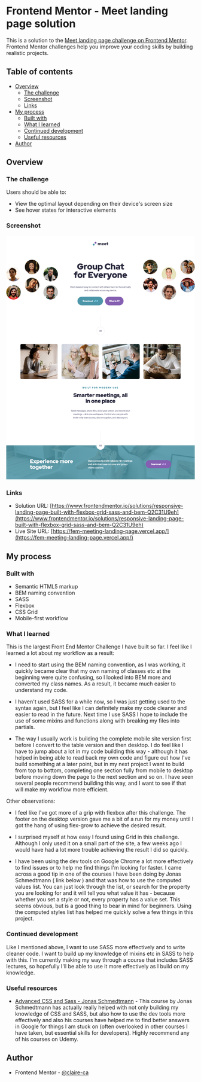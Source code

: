 # Frontend Mentor - Meet landing page solution

This is a solution to the [Meet landing page challenge on Frontend Mentor](https://www.frontendmentor.io/challenges/meet-landing-page-rbTDS6OUR). Frontend Mentor challenges help you improve your coding skills by building realistic projects.

## Table of contents

- [Overview](#overview)
  - [The challenge](#the-challenge)
  - [Screenshot](#screenshot)
  - [Links](#links)
- [My process](#my-process)
  - [Built with](#built-with)
  - [What I learned](#what-i-learned)
  - [Continued development](#continued-development)
  - [Useful resources](#useful-resources)
- [Author](#author)

## Overview

### The challenge

Users should be able to:

- View the optimal layout depending on their device's screen size
- See hover states for interactive elements

### Screenshot

![Desktop](./screenshots/desktop.png)

### Links

- Solution URL: [https://www.frontendmentor.io/solutions/responsive-landing-page-built-with-flexbox-grid-sass-and-bem-Q2C31U9eh](https://www.frontendmentor.io/solutions/responsive-landing-page-built-with-flexbox-grid-sass-and-bem-Q2C31U9eh)
- Live Site URL: [https://fem-meeting-landing-page.vercel.app/](https://fem-meeting-landing-page.vercel.app/)

## My process

### Built with

- Semantic HTML5 markup
- BEM naming convention
- SASS
- Flexbox
- CSS Grid
- Mobile-first workflow

### What I learned

This is the largest Front End Mentor Challenge I have built so far. I feel like I learned a lot about my workflow as a result:

- I need to start using the BEM naming convention, as I was working, it quickly became clear that my own naming of classes etc at the beginning were quite confusing, so I looked into BEM more and converted my class names. As a result, it became much easier to understand my code.

- I haven't used SASS for a while now, so I was just getting used to the syntax again, but I feel like I can definitely make my code cleaner and easier to read in the future. Next time I use SASS I hope to include the use of some mixins and functions along with breaking my files into partials.

- The way I usually work is building the complete mobile site version first before I convert to the table version and then desktop. I do feel like I have to jump about a lot in my code building this way - although it has helped in being able to read back my own code and figure out how I've build something at a later point, but in my next project I want to build from top to bottom, completing one section fully from mobile to desktop before moving down the page to the next section and so on. I have seen several people recommend building this way, and I want to see if that will make my workflow more efficient.

Other observations:

- I feel like I've got more of a grip with flexbox after this challenge. The footer on the desktop version gave me a bit of a run for my money until I got the hang of using flex-grow to achieve the desired result.

- I surprised myself at how easy I found using Grid in this challenge. Although I only used it on a small part of the site, a few weeks ago I would have had a lot more trouble achieving the result I did so quickly.

- I have been using the dev tools on Google Chrome a lot more effectively to find issues or to help me find things I'm looking for faster. I came across a good tip in one of the courses I have been doing by Jonas Schmedtmann ( link below ) and that was how to use the computed values list. You can just look through the list, or search for the property you are looking for and it will tell you what value it has - because whether you set a style or not, every property has a value set. This seems obvious, but is a good thing to bear in mind for beginners. Using the computed styles list has helped me quickly solve a few things in this project.

### Continued development

Like I mentioned above, I want to use SASS more effectively and to write cleaner code. I want to build up my knowledge of mixins etc in SASS to help with this. I'm currently making my way through a course that includes SASS lectures, so hopefully I'll be able to use it more effectively as I build on my knowledge.

### Useful resources

- [Advanced CSS and Sass - Jonas Schmedtmann](https://www.udemy.com/course/advanced-css-and-sass/) - This course by Jonas Schmedtmann has actually really helped with not only building my knowledge of CSS and SASS, but also how to use the dev tools more effectively and also his courses have helped me to find better answers in Google for things I am stuck on (often overlooked in other courses I have taken, but essential skills for developers). Highly recommend any of his courses on Udemy.

## Author

- Frontend Mentor - [@claire-ca](https://www.frontendmentor.io/profile/claire-ca)
